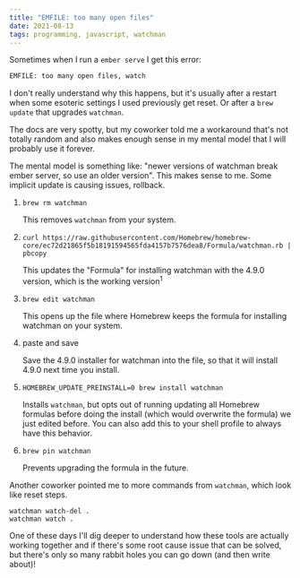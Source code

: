 ```yaml
---
title: "EMFILE: too many open files"
date: 2021-08-13
tags: programming, javascript, watchman
---
```


Sometimes when I run a `ember serve` I get this error:

```bash
EMFILE: too many open files, watch
```

I don't really understand why this happens, but it's usually after a restart
when some esoteric settings I used previously get reset. Or after a `brew update`
that upgrades `watchman`.

The docs are very spotty, but my coworker told me a workaround that's not totally
random and also makes enough sense in my mental model that I will probably use it
forever.

The mental model is something like: "newer versions of watchman break ember server,
so use an older version". This makes sense to me. Some implicit update is causing
issues, rollback.

1. `brew rm watchman`

    This removes `watchman` from your system.

1. `curl https://raw.githubusercontent.com/Homebrew/homebrew-core/ec72d21865f5b18191594565fda4157b7576dea8/Formula/watchman.rb | pbcopy`

    This updates the "Formula" for installing watchman with the 4.9.0 version, which
    is the working version<sup>1</sup>

1. `brew edit watchman`

    This opens up the file where Homebrew keeps the formula for installing watchman
    on your system.

1. paste and save

    Save the 4.9.0 installer for watchman into the file, so that it will
    install 4.9.0 next time you install.

1. `HOMEBREW_UPDATE_PREINSTALL=0 brew install watchman`

    Installs `watchman`, but opts out of running updating all Homebrew
    formulas before doing the install (which would overwrite the formula)
    we just edited before. You can also add this to your shell profile
    to always have this behavior.

1. `brew pin watchman`

    Prevents upgrading the formula in the future.

Another coworker pointed me to more commands from `watchman`, which look like reset
steps.

```
watchman watch-del .
watchman watch .
```

One of these days I'll dig deeper to understand how these tools are actually working
together and if there's some root cause issue that can be solved, but there's only
so many rabbit holes you can go down (and then write about)!

